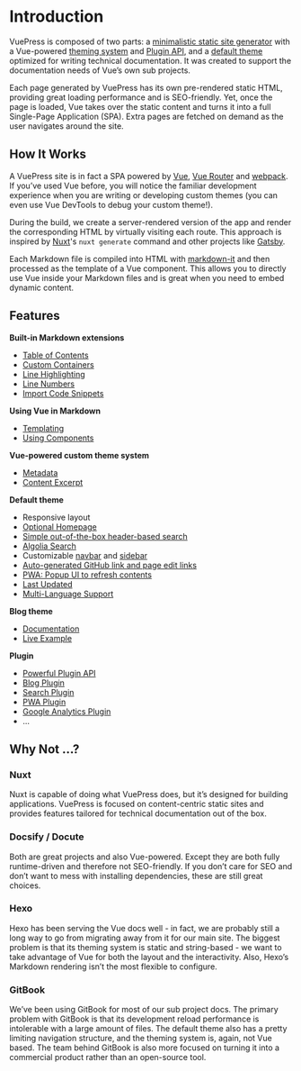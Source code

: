 # Introduction

<Bit/>

VuePress is composed of two parts: a [minimalistic static site generator](https://github.com/vuejs/vuepress/tree/master/packages/%40vuepress/core) with a Vue-powered [theming system](../theme/README.md) and [Plugin API](../plugin/README.md), and a [default theme](../theme/default-theme-config.md) optimized for writing technical documentation. It was created to support the documentation needs of Vue’s own sub projects.

Each page generated by VuePress has its own pre-rendered static HTML, providing great loading performance and is SEO-friendly. Yet, once the page is loaded, Vue takes over the static content and turns it into a full Single-Page Application (SPA). Extra pages are fetched on demand as the user navigates around the site.

## How It Works

A VuePress site is in fact a SPA powered by [Vue](http://vuejs.org/), [Vue Router](https://github.com/vuejs/vue-router) and [webpack](http://webpack.js.org/). If you’ve used Vue before, you will notice the familiar development experience when you are writing or developing custom themes (you can even use Vue DevTools to debug your custom theme!).

During the build, we create a server-rendered version of the app and render the corresponding HTML by virtually visiting each route. This approach is inspired by [Nuxt](https://nuxtjs.org/)'s `nuxt generate` command and other projects like [Gatsby](https://www.gatsbyjs.org/).

Each Markdown file is compiled into HTML with [markdown-it](https://github.com/markdown-it/markdown-it) and then processed as the template of a Vue component. This allows you to directly use Vue inside your Markdown files and is great when you need to embed dynamic content.

## Features

**Built-in Markdown extensions**

- [Table of Contents](../guide/markdown.md#table-of-contents)
- [Custom Containers](../guide/markdown.md#custom-containers)
- [Line Highlighting](../guide/markdown.md#line-highlighting-in-code-blocks)
- [Line Numbers](../guide/markdown.md#line-numbers)
- [Import Code Snippets](../guide/markdown.md#import-code-snippets)

**Using Vue in Markdown**

- [Templating](../guide/using-vue.md#templating)
- [Using Components](../guide/using-vue.md#using-components)

**Vue-powered custom theme system**

- [Metadata](../theme/writing-a-theme.md#site-and-page-metadata)
- [Content Excerpt](../theme/writing-a-theme.md#content-excerpt)

**Default theme**

- Responsive layout
- [Optional Homepage](../theme/default-theme-config.md#homepage)
- [Simple out-of-the-box header-based search](../theme/default-theme-config.md#built-in-search)
- [Algolia Search](../theme/default-theme-config.md#algolia-search)
- Customizable [navbar](../theme/default-theme-config.md#navbar) and [sidebar](../theme/default-theme-config.md#sidebar)
- [Auto-generated GitHub link and page edit links](../theme/default-theme-config.md#git-repo-and-edit-links)
- [PWA: Popup UI to refresh contents](../theme/default-theme-config.md#popup-ui-to-refresh-contents)
- [Last Updated](../theme/default-theme-config.md#last-updated)
- [Multi-Language Support](../guide/i18n.md)

**Blog theme**

- [Documentation](https://vuepress-theme-blog.ulivz.com/)
- [Live Example](https://ulivz.com/)

**Plugin**

- [Powerful Plugin API](../plugin/README.md)
- [Blog Plugin](https://vuepress-plugin-blog.ulivz.com/)
- [Search Plugin](../plugin/official/plugin-search.md)
- [PWA Plugin](../plugin/official/plugin-pwa.md)
- [Google Analytics Plugin](../plugin/official/plugin-google-analytics.md)
- ...

## Why Not ...?

### Nuxt

Nuxt is capable of doing what VuePress does, but it’s designed for building applications. VuePress is focused on content-centric static sites and provides features tailored for technical documentation out of the box.

### Docsify / Docute

Both are great projects and also Vue-powered. Except they are both fully runtime-driven and therefore not SEO-friendly. If you don’t care for SEO and don’t want to mess with installing dependencies, these are still great choices.

### Hexo

Hexo has been serving the Vue docs well - in fact, we are probably still a long way to go from migrating away from it for our main site. The biggest problem is that its theming system is static and string-based - we want to take advantage of Vue for both the layout and the interactivity. Also, Hexo’s Markdown rendering isn’t the most flexible to configure.

### GitBook

We’ve been using GitBook for most of our sub project docs. The primary problem with GitBook is that its development reload performance is intolerable with a large amount of files. The default theme also has a pretty limiting navigation structure, and the theming system is, again, not Vue based. The team behind GitBook is also more focused on turning it into a commercial product rather than an open-source tool.
